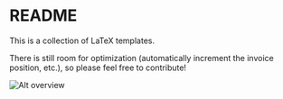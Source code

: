 # README

This is a collection of LaTeX templates.

There is still room for optimization (automatically increment the invoice position, etc.),
so please feel free to contribute!

![Alt overview](http://micha.elmueller.net/wp-content/uploads/2011/03/latex-collection.png)

